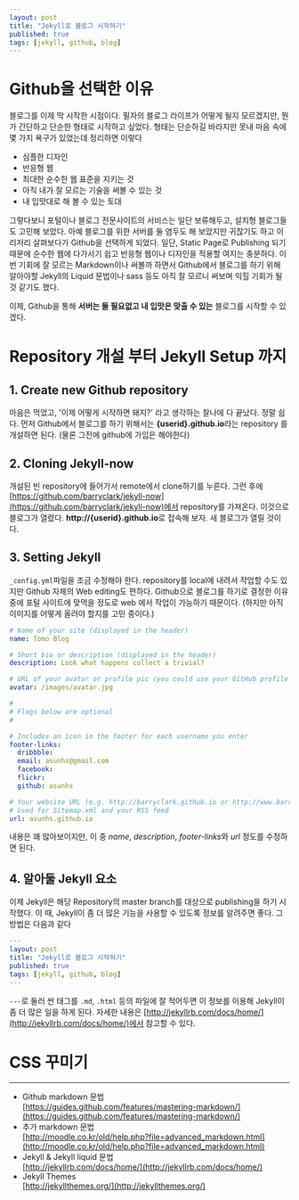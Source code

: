 ```yaml
---
layout: post
title: "Jekyll로 블로그 시작하기"
published: true
tags: [jekyll, github, blog]
---
```


# Github을 선택한 이유
블로그를 이제 막 시작한 시점이다. 필자의 블로그 라이프가 어떻게 될지 모르겠지만, 뭔가 간단하고 단순한 형태로 시작하고 싶었다. 형태는 단순하길 바라지만 못내 마음 속에 몇 가지 욕구가 있었는데 정리하면 이렇다

- 심플한 디자인
- 반응형 웹
- 최대한 순수한 웹 표준을 지키는 것
- 아직 내가 잘 모르는 기술을 써볼 수 있는 것
- 내 입맛대로 해 볼 수 있는 토대

그렇다보니 포털이나 블로그 전문사이트의 서비스는 일단 보류해두고, 설치형 블로그들도 고민해 보았다. 아예 블로그를 위한 서버를 둘 염두도 해 보았지만 귀찮기도 하고 이리저리 살펴보다가 Github을 선택하게 되었다. 일단, Static Page로 Publishing 되기 때문에 순수한 웹에 다가서기 쉽고 반응형 웹이나 디자인을 적용할 여지는 충분하다. 이번 기회에 잘 모르는 Markdown이나 써볼까 하면서 Github에서 블로그를 하기 위해 알아야할 Jekyll의 Liquid 문법이나 sass 등도 아직 잘 모르니 써보며 익힐 기회가 될 것 같기도 했다.

이제, Github을 통해 **서버는 둘 필요없고 내 입맛은 맞출 수 있는** 블로그를 시작할 수 있겠다.

<!-- more -->

# Repository 개설 부터 Jekyll Setup 까지
## 1. Create new Github repository  
마음은 먹었고, '이제 어떻게 시작하면 돼지?' 라고 생각하는 찰나에 다 끝났다. 정말 쉽다. 먼저 Github에서 블로그를 하기 위해서는 **{userid}.github.io**라는 repository 를 개설하면 된다. (물론 그전에 github에 가입은 해야한다)

## 2. Cloning Jekyll-now  
개설된 빈 repository에 들어가서 remote에서 clone하기를 누른다. 그런 후에 [https://github.com/barryclark/jekyll-now](https://github.com/barryclark/jekyll-now)에서 repository를 가져온다. 이것으로 블로그가 열렸다. **http://{userid}.github.io**로 접속해 보자. 새 블로그가 열릴 것이다.

## 3. Setting Jekyll  
`_config.yml`파일을 조금 수정해야 한다. repository를 local에 내려서 작업할 수도 있지만 Github 자체의 Web editing도 편하다. Github으로 블로그를 하기로 결정한 이유 중에 포털 사이트에 맞먹을 정도로 web 에서 작업이 가능하기 때문이다. (하지만 아직 이미지를 어떻게 올려야 할지를 고민 중이다.)

```yaml
# Name of your site (displayed in the header)
name: Tomo Blog

# Short bio or description (displayed in the header)
description: Look what happens collect a trivial?

# URL of your avatar or profile pic (you could use your GitHub profile pic)
avatar: /images/avatar.jpg

#
# Flags below are optional
#

# Includes an icon in the footer for each username you enter
footer-links:
  dribbble:
  email: asunhs@gmail.com
  facebook:
  flickr:
  github: asunhs

# Your website URL (e.g. http://barryclark.github.io or http://www.barryclark.co)
# Used for Sitemap.xml and your RSS feed
url: asunhs.github.io
```

내용은 꽤 많아보이지만, 이 중 *name*, *description*, *footer-links*와 *url* 정도를 수정하면 된다.

## 4. 알아둘 Jekyll 요소  
이제 Jekyll은 해당 Repository의 master branch를 대상으로 publishing을 하기 시작했다. 이 때, Jekyll이 좀 더 많은 기능을 사용할 수 있도록 정보를 알려주면 좋다. 그 방법은 다음과 같다

```yaml
---
layout: post
title: "Jekyll로 블로그 시작하기"
published: true
tags: [jekyll, github, blog]
---
```

`---`로 둘러 싼 태그를 `.md`, `.html` 등의 파일에 잘 적어두면 이 정보를 이용해 Jekyll이 좀 더 많은 일을 하게 된다. 자세한 내용은 [http://jekyllrb.com/docs/home/](http://jekyllrb.com/docs/home/)에서 참고할 수 있다.

# CSS 꾸미기


---------------------------------------

- Github markdown 문법  
  [https://guides.github.com/features/mastering-markdown/](https://guides.github.com/features/mastering-markdown/)
- 추가 markdown 문법  
  [http://moodle.co.kr/old/help.php?file=advanced_markdown.html](http://moodle.co.kr/old/help.php?file=advanced_markdown.html)
- Jekyll & Jekyll liquid 문법  
  [http://jekyllrb.com/docs/home/](http://jekyllrb.com/docs/home/)
- Jekyll Themes  
  [http://jekyllthemes.org/](http://jekyllthemes.org/)

